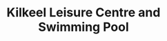 ---
title: "Kilkeel Leisure Centre and Swimming Pool"
address: "Mourne Esplanade, Kilkeel, Newry, Co. Down BT34 4DB"
tel: "028 4176 4666"
county: "Down"
category: "Swimming Pools"
type: "Content"
lat: "54.056267"
lng: "-6.001215"
---